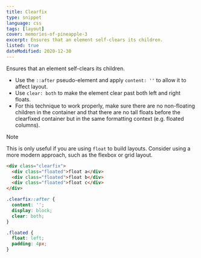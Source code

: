 ```yaml
---
title: Clearfix
type: snippet
language: css
tags: [layout]
cover: memories-of-pineapple-3
excerpt: Ensures that an element self-clears its children.
listed: true
dateModified: 2020-12-30
---
```


Ensures that an element self-clears its children.

- Use the `::after` pseudo-element and apply `content: ''` to allow it to affect layout.
- Use `clear: both` to make the element clear past both left and right floats.
- For this technique to work properly, make sure there are no non-floating children in the container and that there are no tall floats before the clearfixed container but in the same formatting context (e.g. floated columns).

> [!NOTE]
>
> This is only useful if you are using `float` to build layouts. Consider using a more modern approach, such as the flexbox or grid layout.

```html
<div class="clearfix">
  <div class="floated">float a</div>
  <div class="floated">float b</div>
  <div class="floated">float c</div>
</div>
```

```css
.clearfix::after {
  content: '';
  display: block;
  clear: both;
}

.floated {
  float: left;
  padding: 4px;
}
```

